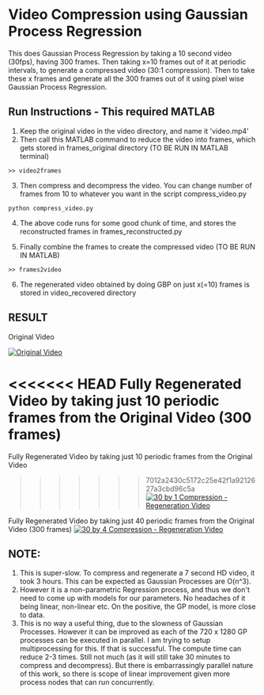 # Video Compression using Gaussian Process Regression
This does Gaussian Process Regression by taking a 10 second video (30fps), having 300 frames.
Then taking x=10 frames out of it at periodic intervals, to generate a compressed video (30:1 compression). Then to take these x frames and generate all the 300 frames out of it using pixel wise Gaussian Process Regression.

## Run Instructions - This required MATLAB
1. Keep the original video in the video directory, and name it 'video.mp4'
2. Then call this MATLAB command to reduce the video into frames, which gets stored in frames_original directory (TO BE RUN IN MATLAB terminal)
```
>> video2frames   
```
3. Then compress and decompress the video. You can change number of frames from 10 to whatever you want in the script compress_video.py
```
python compress_video.py
```
4. The above code runs for some good chunk of time, and stores the reconstructed frames in frames_reconstructed.py

5. Finally combine the frames to create the compressed video (TO BE RUN IN MATLAB)
```
>> frames2video
```
6. The regenerated video obtained by doing GBP on just x(=10) frames is stored in video_recovered directory

## RESULT
Original Video

[![Original Video](http://i3.ytimg.com/vi/G_I42XwoxBg/hqdefault.jpg)](https://www.youtube.com/watch?v=G_I42XwoxBg)

<<<<<<< HEAD
Fully Regenerated Video by taking just 10 periodic frames from the Original Video (300 frames)
=======
Fully Regenerated Video by taking just 10 periodic frames from the Original Video

>>>>>>> 7012a2430c5172c25e42f1a9212627a3cbd96c5a
[![30 by 1 Compression - Regeneration Video](http://i3.ytimg.com/vi/EZ-6bKy1Yks/hqdefault.jpg)](https://www.youtube.com/watch?v=EZ-6bKy1Yks)

Fully Regenerated Video by taking just 40 periodic frames from the Original Video (300 frames)
[![30 by 4 Compression - Regeneration Video](http://i3.ytimg.com/vi/UyQRQxTs0l4/hqdefault.jpg)](https://www.youtube.com/watch?v=UyQRQxTs0l4&feature=youtu.be)
## NOTE:
1. This is super-slow. To compress and regenerate a 7 second HD video, it took 3 hours. This can be expected as Gaussian Processes are O(n^3).
2. However it is a non-parametric Regression process, and thus we don't need to come up with models for our parameters. No headaches of it being linear, non-linear etc. On the positive, the GP model, is more close to data.
3. This is no way a useful thing, due to the slowness of Gaussian Processes. However it can be improved as each of the 720 x 1280 GP processes can be executed in parallel. I am trying to setup multiprocessing for this. If that is successful. The compute time can reduce 2-3 times. Still not much (as it will still take 30 minutes to compress and decompress). But there is embarrassingly parallel nature of this work, so there is scope of linear improvement given more process nodes that can run concurrently.
